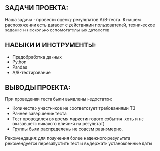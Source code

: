## ЗАДАЧИ ПРОЕКТА: 
Наша задача - провести оценку результатов А/В-теста. В нашем распоряжении есть датасет с действиями пользователей, техническое задание и несколько вспомогательных 
датасетов

## НАВЫКИ И ИНСТРУМЕНТЫ:
* Предобработка данных
* Python
* Pandas
* A/B-тестирование

## ВЫВОДЫ ПРОЕКТА:
При проведении теста были выявлены недостатки:
  - Количество участников не соответсвует требованиями ТЗ
  - Раннее завершение теста
  - Тест проводился во время маркетингового события (хоть и не оказавшего никакого влияния на результат)
  - Группы были распределены не совсем равномерно.

Рекомендация: для получения более надежного результата рекомендуется перезапустить тест и выдержать установленные даты
